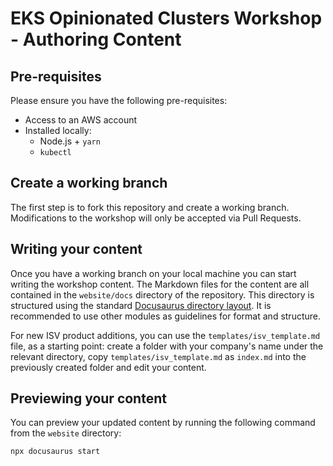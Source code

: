 # EKS Opinionated Clusters Workshop - Authoring Content

## Pre-requisites

Please ensure you have the following pre-requisites:

- Access to an AWS account
- Installed locally:
  - Node.js + `yarn`
  - `kubectl`

## Create a working branch

The first step is to fork this repository and create a working branch. Modifications to the workshop will only be accepted via Pull Requests.

## Writing your content

Once you have a working branch on your local machine you can start writing the workshop content. The Markdown files for the content are all contained in the `website/docs` directory of the repository. This directory is structured using the standard [Docusaurus directory layout](https://docusaurus.io/docs/installation#project-structure). It is recommended to use other modules as guidelines for format and structure.

For new ISV product additions, you can use the `templates/isv_template.md` file, as a starting point: create a folder with your company's name under the relevant directory, copy `templates/isv_template.md` as `index.md` into the previously created folder and edit your content.

## Previewing your content

You can preview your updated content by running the following command from the `website` directory:

```bash
npx docusaurus start
```
